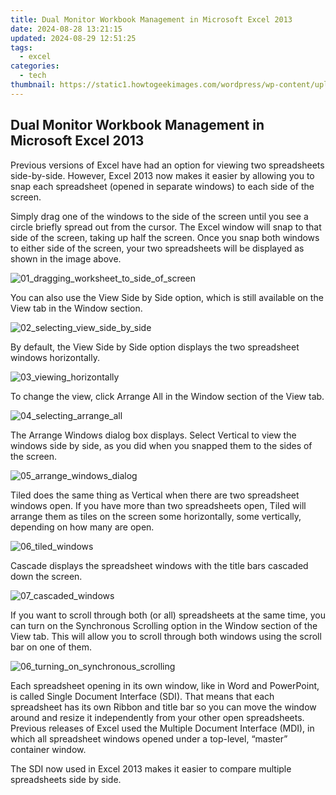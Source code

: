 ```yaml
---
title: Dual Monitor Workbook Management in Microsoft Excel 2013
date: 2024-08-28 13:21:15
updated: 2024-08-29 12:51:25
tags:
  - excel
categories:
  - tech
thumbnail: https://static1.howtogeekimages.com/wordpress/wp-content/uploads/2013/04/00_lead_image_two_spreadsheets_side_by_side.png
---
```


## Dual Monitor Workbook Management in Microsoft Excel 2013

Previous versions of Excel have had an option for viewing two spreadsheets side-by-side. However, Excel 2013 now makes it easier by allowing you to snap each spreadsheet (opened in separate windows) to each side of the screen.

 Simply drag one of the windows to the side of the screen until you see a circle briefly spread out from the cursor. The Excel window will snap to that side of the screen, taking up half the screen. Once you snap both windows to either side of the screen, your two spreadsheets will be displayed as shown in the image above.

![01_dragging_worksheet_to_side_of_screen](https://static1.howtogeekimages.com/wordpress/wp-content/uploads/2013/04/01_dragging_worksheet_to_side_of_screen.png) 

 You can also use the View Side by Side option, which is still available on the View tab in the Window section.

![02_selecting_view_side_by_side](https://static1.howtogeekimages.com/wordpress/wp-content/uploads/2013/04/02_selecting_view_side_by_side.png) 

 By default, the View Side by Side option displays the two spreadsheet windows horizontally.

![03_viewing_horizontally](https://static1.howtogeekimages.com/wordpress/wp-content/uploads/2013/04/03_viewing_horizontally.png) 

 To change the view, click Arrange All in the Window section of the View tab.

![04_selecting_arrange_all](https://static1.howtogeekimages.com/wordpress/wp-content/uploads/2013/04/04_selecting_arrange_all.png) 

 The Arrange Windows dialog box displays. Select Vertical to view the windows side by side, as you did when you snapped them to the sides of the screen.

![05_arrange_windows_dialog](https://static1.howtogeekimages.com/wordpress/wp-content/uploads/2013/04/05_arrange_windows_dialog.png) 

 Tiled does the same thing as Vertical when there are two spreadsheet windows open. If you have more than two spreadsheets open, Tiled will arrange them as tiles on the screen some horizontally, some vertically, depending on how many are open.

![06_tiled_windows](https://static1.howtogeekimages.com/wordpress/wp-content/uploads/2013/04/06_tiled_windows.png) 

 Cascade displays the spreadsheet windows with the title bars cascaded down the screen.

![07_cascaded_windows](https://static1.howtogeekimages.com/wordpress/wp-content/uploads/2013/04/07_cascaded_windows.png) 

 If you want to scroll through both (or all) spreadsheets at the same time, you can turn on the Synchronous Scrolling option in the Window section of the View tab. This will allow you to scroll through both windows using the scroll bar on one of them.

![06_turning_on_synchronous_scrolling](https://static1.howtogeekimages.com/wordpress/wp-content/uploads/2013/04/06_turning_on_synchronous_scrolling.png) 

 Each spreadsheet opening in its own window, like in Word and PowerPoint, is called Single Document Interface (SDI). That means that each spreadsheet has its own Ribbon and title bar so you can move the window around and resize it independently from your other open spreadsheets. Previous releases of Excel used the Multiple Document Interface (MDI), in which all spreadsheet windows opened under a top-level, “master” container window.

 The SDI now used in Excel 2013 makes it easier to compare multiple spreadsheets side by side.

<ins class="adsbygoogle"
     style="display:block"
     data-ad-format="autorelaxed"
     data-ad-client="ca-pub-7571918770474297"
     data-ad-slot="1223367746"></ins>



<ins class="adsbygoogle"
     style="display:block"
     data-ad-client="ca-pub-7571918770474297"
     data-ad-slot="8358498916"
     data-ad-format="auto"
     data-full-width-responsive="true"></ins>

